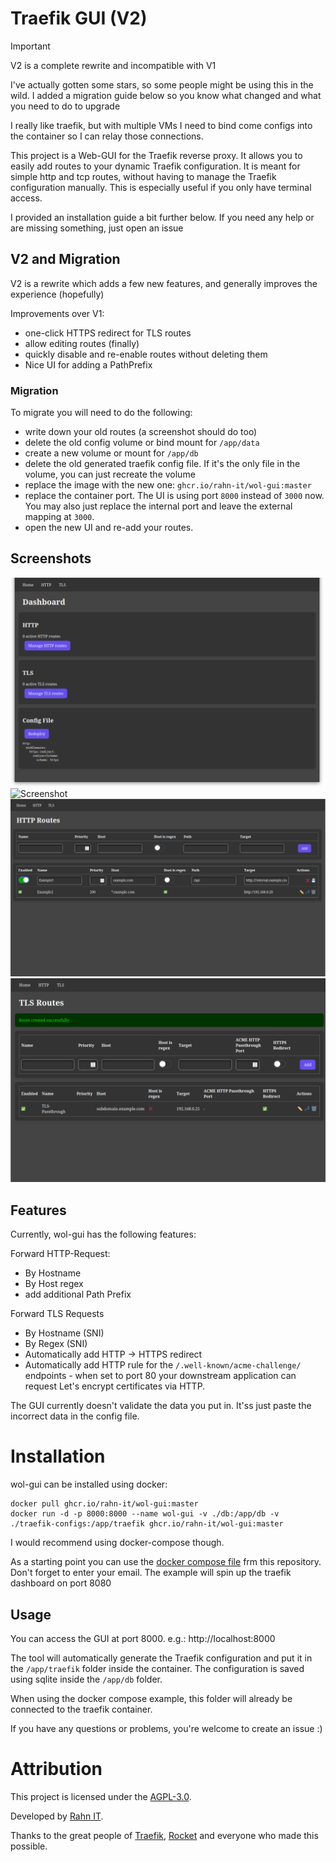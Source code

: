 # Traefik GUI (V2)

> [!IMPORTANT]
>
> V2 is a complete rewrite and incompatible with V1
> 
> I've actually gotten some stars, so some people might be using this in the wild.
> I added a migration guide below so you know what changed and what you need to do to upgrade

I really like traefik, but with multiple VMs I need to bind come configs into the container so I can relay those connections.

This project is a Web-GUI for the Traefik reverse proxy. It allows you to easily add routes to your dynamic Traefik configuration.
It is meant for simple http and tcp routes, without having to manage the Traefik configuration manually.
This is especially useful if you only have terminal access.

I provided an installation guide a bit further below. If you need any help or are missing something, just open an issue

## V2 and Migration

V2 is a rewrite which adds a few new features, and generally improves the experience (hopefully)

Improvements over V1:
- one-click HTTPS redirect for TLS routes
- allow editing routes (finally)
- quickly disable and re-enable routes without deleting them
- Nice UI for adding a PathPrefix

### Migration

To migrate you will need to do the following:
- write down your old routes (a screenshot should do too)
- delete the old config volume or bind mount for `/app/data`
- create a new volume or mount for `/app/db` 
- delete the old generated traefik config file. If it's the only file in the volume, you can just recreate the volume
- replace the image with the new one: `ghcr.io/rahn-it/wol-gui:master`
- replace the container port. The UI is using port `8000` instead of `3000` now. You may also just replace the internal port and leave the external mapping at `3000`.
- open the new UI and re-add your routes.

## Screenshots

![Screenshot](screenshots/home.png)
![Screenshot](screenshots/.png)
![Screenshot](screenshots/edit.png)
![Screenshot](screenshots/tls.png)

## Features

Currently, wol-gui has the following features:

Forward HTTP-Request:
- By Hostname
- By Host regex
- add additional Path Prefix

Forward TLS Requests
- By Hostname (SNI)
- By Regex (SNI)
- Automatically add HTTP -> HTTPS redirect
- Automatically add HTTP rule for the `/.well-known/acme-challenge/` endpoints - when set to port 80 your downstream application can request Let's encrypt certificates via HTTP.

The GUI currently doesn't validate the data you put in. It'ss just paste the incorrect data in the config file.

# Installation

wol-gui can be installed using docker:

```shell
docker pull ghcr.io/rahn-it/wol-gui:master
docker run -d -p 8000:8000 --name wol-gui -v ./db:/app/db -v ./traefik-configs:/app/traefik ghcr.io/rahn-it/wol-gui:master
```

I would recommend using docker-compose though.

As a starting point you can use the [docker compose file](docker-compose.yaml) frm this repository.
Don't forget to enter your email. The example will spin up the traefik dashboard on port 8080

## Usage

You can access the GUI at port 8000. e.g.: http://localhost:8000

The tool will automatically generate the Traefik configuration and put it in the `/app/traefik` folder inside the container.
The configuration is saved using sqlite inside the `/app/db` folder.

When using the docker compose example, this folder will already be connected to the traefik container.

If you have any questions or problems, you're welcome to create an issue :)

# Attribution

This project is licensed under the [AGPL-3.0](LICENSE).

Developed by [Rahn IT](https://it-rahn.de/).

Thanks to the great people of [Traefik](https://traefik.io/), [Rocket](https://rocket.rs/) and everyone who made this possible.
